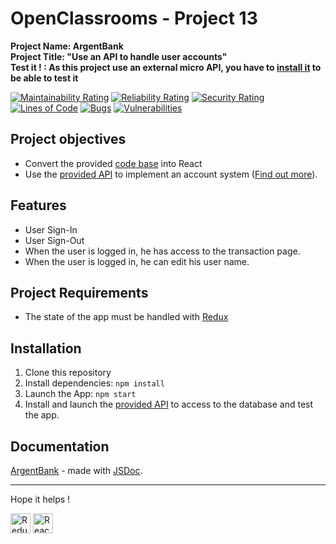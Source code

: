 # OpenClassrooms - Project 13
**Project Name: ArgentBank**  
**Project Title: "Use an API to handle user accounts"**  
**Test it ! : As this project use an external micro API, you have to [install it](#installation) to be able to test it** 

[![Maintainability Rating](https://sonarcloud.io/api/project_badges/measure?project=RmiMekaa_RemiRoeland_13_12-01-2021&metric=sqale_rating)](https://sonarcloud.io/summary/new_code?id=RmiMekaa_RemiRoeland_13_12-01-2021)
[![Reliability Rating](https://sonarcloud.io/api/project_badges/measure?project=RmiMekaa_RemiRoeland_13_12-01-2021&metric=reliability_rating)](https://sonarcloud.io/summary/new_code?id=RmiMekaa_RemiRoeland_13_12-01-2021)
[![Security Rating](https://sonarcloud.io/api/project_badges/measure?project=RmiMekaa_RemiRoeland_13_12-01-2021&metric=security_rating)](https://sonarcloud.io/summary/new_code?id=RmiMekaa_RemiRoeland_13_12-01-2021)  
[![Lines of Code](https://sonarcloud.io/api/project_badges/measure?project=RmiMekaa_RemiRoeland_13_12-01-2021&metric=ncloc)](https://sonarcloud.io/summary/new_code?id=RmiMekaa_RemiRoeland_13_12-01-2021)
[![Bugs](https://sonarcloud.io/api/project_badges/measure?project=RmiMekaa_RemiRoeland_13_12-01-2021&metric=bugs)](https://sonarcloud.io/summary/new_code?id=RmiMekaa_RemiRoeland_13_12-01-2021)
[![Vulnerabilities](https://sonarcloud.io/api/project_badges/measure?project=RmiMekaa_RemiRoeland_13_12-01-2021&metric=vulnerabilities)](https://sonarcloud.io/summary/new_code?id=RmiMekaa_RemiRoeland_13_12-01-2021)

## Project objectives

 - Convert the provided [code base](https://github.com/OpenClassrooms-Student-Center/Project-10-Bank-API/tree/master/designs) into React
 - Use the [provided API](https://github.com/OpenClassrooms-Student-Center/Project-10-Bank-API) to implement an account system ([Find out more](https://github.com/OpenClassrooms-Student-Center/Project-10-Bank-API/tree/master/.github/ISSUE_TEMPLATE)).

 ## Features

 - User Sign-In
 - User Sign-Out
 - When the user is logged in, he has access to the transaction page.
 - When the user is logged in, he can edit his user name.

## Project Requirements

 - The state of the app must be handled with [Redux](https://redux.js.org/)

## Installation

1. Clone this repository
2. Install dependencies: ```npm install```
3. Launch the App: ```npm start```
4. Install and launch the [provided API](https://github.com/OpenClassrooms-Student-Center/Project-10-Bank-API) to access to the database and test the app.

## Documentation

[ArgentBank](https://rmimekaa.github.io/RemiRoeland_13_12-01-2021/) - made with [JSDoc](https://jsdoc.app/index.html).

------------------

Hope it helps !

<p float="left">
  <img alt="Redux" title="Redux" src="https://cdn.jsdelivr.net/gh/devicons/devicon/icons/redux/redux-original.svg" width="32px"/>
  <img alt="React" title="React" src="https://cdn.jsdelivr.net/gh/devicons/devicon/icons/react/react-original.svg" width="32px"/>
</p>
